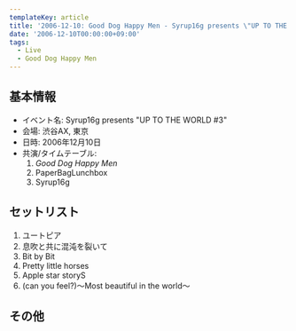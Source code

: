 ```yaml
---
templateKey: article
title: '2006-12-10: Good Dog Happy Men - Syrup16g presents \"UP TO THE WORLD #3\" at 渋谷AX'
date: '2006-12-10T00:00:00+09:00'
tags:
  - Live
  - Good Dog Happy Men
---
```

## 基本情報

* イベント名: Syrup16g presents "UP TO THE WORLD #3"
* 会場: 渋谷AX, 東京
* 日時: 2006年12月10日
* 共演/タイムテーブル:
  1. *Good Dog Happy Men*
  1. PaperBagLunchbox
  1. Syrup16g

## セットリスト

1. ユートピア
1. 息吹と共に混沌を裂いて
1. Bit by Bit
1. Pretty little horses
1. Apple star storyS
1. (can you feel?)～Most beautiful in the world～

## その他

